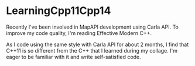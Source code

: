 # LearningCpp11Cpp14
Recently I've been involved in MapAPI development using Carla API.
To improve my code quality, I'm reading Effective Modern C++.

As I code using the same style with Carla API for about 2 months,
I find that C++11 is so different from the C++ that I learned during my collage.
I'm eager to be familiar with it and write self-satisfied code.
